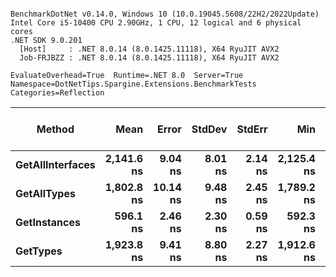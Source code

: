 ```

BenchmarkDotNet v0.14.0, Windows 10 (10.0.19045.5608/22H2/2022Update)
Intel Core i5-10400 CPU 2.90GHz, 1 CPU, 12 logical and 6 physical cores
.NET SDK 9.0.201
  [Host]     : .NET 8.0.14 (8.0.1425.11118), X64 RyuJIT AVX2
  Job-FRJBZZ : .NET 8.0.14 (8.0.1425.11118), X64 RyuJIT AVX2

EvaluateOverhead=True  Runtime=.NET 8.0  Server=True  
Namespace=DotNetTips.Spargine.Extensions.BenchmarkTests  Categories=Reflection  

```
| Method           | Mean       | Error    | StdDev  | StdErr  | Min        | Q1         | Median     | Q3         | Max        | Op/s        | CI99.9% Margin | Iterations | Kurtosis | MValue | Skewness | Rank | LogicalGroup | Baseline | Completed Work Items | Lock Contentions | Gen0   | Exceptions | Code Size | Allocated |
|----------------- |-----------:|---------:|--------:|--------:|-----------:|-----------:|-----------:|-----------:|-----------:|------------:|---------------:|-----------:|---------:|-------:|---------:|-----:|------------- |--------- |---------------------:|-----------------:|-------:|-----------:|----------:|----------:|
| **GetAllInterfaces** | **2,141.6 ns** |  **9.04 ns** | **8.01 ns** | **2.14 ns** | **2,125.4 ns** | **2,139.6 ns** | **2,144.1 ns** | **2,147.0 ns** | **2,151.1 ns** |   **466,944.2** |       **5.929 ns** |      **14.00** |    **2.379** |  **2.000** |  **-0.8738** |    **4** | *****            | **No**       |                    **-** |                **-** | **0.0038** |          **-** |     **746 B** |     **608 B** |
| **GetAllTypes**      | **1,802.8 ns** | **10.14 ns** | **9.48 ns** | **2.45 ns** | **1,789.2 ns** | **1,794.0 ns** | **1,803.2 ns** | **1,806.0 ns** | **1,822.9 ns** |   **554,677.9** |       **6.276 ns** |      **15.00** |    **2.497** |  **2.000** |   **0.5296** |    **2** | *****            | **No**       |                    **-** |                **-** | **0.0076** |          **-** |     **560 B** |     **760 B** |
| **GetInstances**     |   **596.1 ns** |  **2.46 ns** | **2.30 ns** | **0.59 ns** |   **592.3 ns** |   **594.5 ns** |   **596.1 ns** |   **597.5 ns** |   **600.8 ns** | **1,677,439.4** |       **7.203 ns** |      **15.00** |    **2.074** |  **2.000** |   **0.2940** |    **1** | *****            | **No**       |                    **-** |                **-** |      **-** |          **-** |     **137 B** |      **72 B** |
| **GetTypes**         | **1,923.8 ns** |  **9.41 ns** | **8.80 ns** | **2.27 ns** | **1,912.6 ns** | **1,918.1 ns** | **1,922.0 ns** | **1,929.5 ns** | **1,940.1 ns** |   **519,799.5** |       **6.364 ns** |      **15.00** |    **1.959** |  **2.000** |   **0.4459** |    **3** | *****            | **No**       |                    **-** |                **-** | **0.0076** |          **-** |   **1,403 B** |     **760 B** |
